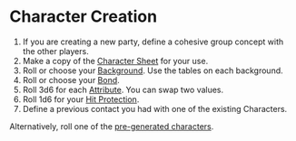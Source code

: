 # Character Creation

1. If you are creating a new party, define a cohesive group concept with the other players.
1. Make a copy of the [Character Sheet](https://raw.githubusercontent.com/terra-campaigns/degenesis.test/refs/heads/main/systems/template_pc.md) for your use.
2. Roll or choose your [Background](#backgrounds). Use the tables on each background.
3. Roll or choose your [Bond](#bonds).
4. Roll 3d6 for each [Attribute](#attributes). You can swap two values.
5. Roll 1d6 for your [Hit Protection](#hit-protection).
6. Define a previous contact you had with one of the existing Characters.

Alternatively, roll one of the [pre-generated characters](pregens/).

